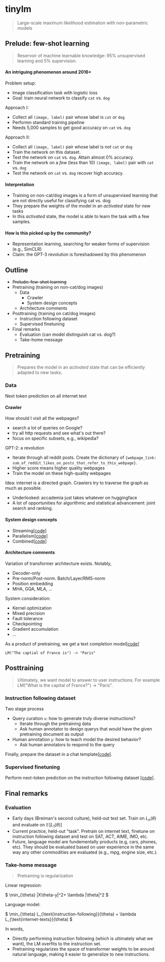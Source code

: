 # tinylm
> Large-scale maximum likelihood estimation with non-parametric models

## Prelude: few-shot learning
> Reservoir of machine learnable knowledge: 95% unsupervised learning and 5% supervision.

#### An intriguing phenomenon around 2016+
Problem setup:
- Image classification task with logistic loss
- Goal: train neural network to classify `cat` vs. `dog`

Approach I:
- Collect all `(image, label)` pair whose label is `cat` or `dog`
- Performn standard training pipeline
- Needs 5,000 samples to get good accuracy on `cat` vs. `dog`

Approach II:
- Collect all `(image, label)` pair whose label is *not* `cat` or `dog`
- Train the network on this dataset.
- Test the network on `cat` vs. `dog`. Attain almost 0% accuracy.
- Train the network on a *few* (less than 10) `(image, label)` pair with `cat` vs. `dog`
- Test the network on `cat` vs. `dog` recover high accuracy.

#### Interpretation
- Training on non-cat/dog images is a form of unsupervised learning that are not directly useful for classifying cat vs. dog
- They prepare the weights of the model in an *activated* state for new tasks
- In this *activated* state, the model is able to learn the task with a few samples.

#### How is this picked up by the community?
- Representation learning, searching for weaker forms of supervision (e.g., SimCLR)
- Claim: the GPT-3 revolution is foreshadowed by this phenomenon

## Outline
- ~~Prelude: few-shot learning~~
- Pretraining (training on non-cat/dog images)
    - Data
        - Crawler
        - System design concepts
    - Architecture comments
- Posttraining (training on cat/dog images)
    - Instruction following dataset
    - Supervised finetuning
- Final remarks
    - Evaluation (can model distinguish cat vs. dog?)
    - Take-home message

## Pretraining
> Prepares the model in an *activated* state that can be efficiently adapted to new tasks.

### Data
Next token prediction on all internet text

#### Crawler
How should I visit all the webpages?
- search a lot of queries on Google?
- try all http requests and see what's out there?
- focus on specific subsets, e.g., wikipedia?

GPT-2: a revolution
- Iterate through all reddit posts. Create the dictionary of `{webpage_link: sum_of_reddit_likes_on_posts_that_refer_to_this_webpage}`.
- Higher score means higher quality webpages
- Train the model on these high-quality webpages

Idea: internet is a directed graph. Crawlers try to traverse the graph as much as possible.
- Underlooked: accademia just takes whatever on huggingface
- A lot of opportunities for algorithmic and statistical advancement: joint search and ranking.

#### System design concepts
- Streaming[[code]](pretrain.py#L8)
- Parallelism[[code]](pretrain.py#L25)
- Combined[[code]](pretrain.py#L56)

#### Architecture comments
Variation of transformer architecture exists. Notably,
- Decoder-only
- Pre-norm/Post-norm. Batch/Layer/RMS-norm
- Position embedding
- MHA, GQA, MLA, ...

System consideration:
- Kernel optimization
- Mixed precision
- Fault tolerance
- Checkpointing
- Gradient accumulation
- ...

As a product of pretraining, we get a text completion model[[code]](decoding.py#L10)
```
LM("The captial of France is") -> "Paris"
```

## Posttraining
> Ultimately, we want model to answer to user instructions. For example LM("What is the capital of France?") -> "Paris".

### Instruction following dataset
Two stage process
- Query curation `x`: how to generate truly diverse instructions?
    - Iterate through the pretraining data
    - Ask human annotator to design querys that would have the given pretraining document as output
- Human annotation `y`: how to teach model the desired behavior?
    - Ask human annotators to respond to the query

Finally, prepare the dataset in a chat template[[code]](dataloader.py#L30).

### Supervised finetuning
Perform next-token prediction on the instruction following dataset [[code]](train.py#L26).

## Final remarks

### Evaluation
- Early days (Breiman's second culture), held-out test set. Train on $L_n(\theta)$ and evaluate on $\mathbb{E}[L_1(\theta)]$
- Current practice, held-out "task". Pretrain on internet text, finetune on instruction following dataset and test on SAT, ACT, AIME, IMO, etc.
- Future, language model are fundementally products (e.g, cars, phones, etc). They should be evaluated based on user experience in the same way any other commodities are evaluated (e.g., mpg, engine size, etc.).

### Take-home message
> Pretraining is regularization

Linear regression:

$
\min_{\theta} \|X\theta-y\|^2+ \lambda \|\theta\|^2
$

Language model:

$
\min_{\theta} L_{\text{instruction-following}}(\theta) + \lambda L_{\text{internet-texts}}(\theta)
$

In words,
- Directly performing instruction following (which is ultimately what we want), the LM overfits to the instruction set.
- Pretraining regularizes the space of transformer weights to be around natural language, making it easier to generalize to new instructions.
